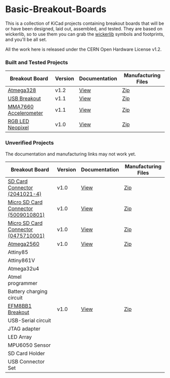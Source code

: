 # Basic-Breakout-Boards

This is a collection of KiCad projects containing breakout boards that will be or have been designed, laid out, assembled, and tested. They are based on wickerlib, so to use them you can grab the <a href="https://github.com/wickerbox/wickerlib">wickerlib</a> symbols and footprints, and you'll be all set.

All the work here is released under the CERN Open Hardware License v1.2. 

### Built and Tested Projects

|Breakout Board|Version|Documentation|Manufacturing Files|
|--------------|-------|-------------|-------------------|
|[Atmega328](https://github.com/wickerbox/Basic-Breakout-Boards/tree/master/atmega328)|v1.2|[View](https://github.com/wickerbox/Basic-Breakout-Boards/blob/master/atmega328/atmega328-v1.2.pdf)|[Zip](https://github.com/wickerbox/Basic-Breakout-Boards/raw/master/atmega328/atmega328-v1.2.zip)|
|[USB Breakout](https://github.com/wickerbox/Basic-Breakout-Boards/tree/master/usb-breakout)|v1.1|[View](https://github.com/wickerbox/Basic-Breakout-Boards/blob/master/usb-breakout/usb-breakout-v1.1.pdf)|[Zip](https://github.com/wickerbox/Basic-Breakout-Boards/raw/master/usb-breakout/usb-breakout-v1.1.zip)|
|[MMA7660 Accelerometer](https://github.com/wickerbox/Basic-Breakout-Boards/tree/master/mma7660-sensor-breakout)|v1.1|[View](https://github.com/wickerbox/Basic-Breakout-Boards/blob/master/mma7660-sensor-breakout/mma7660-sensor-breakout-v1.1.pdf)|[Zip](https://github.com/wickerbox/Basic-Breakout-Boards/raw/master/mma7660-sensor-breakout/mma7660-sensor-breakout-v1.1.zip)|
|[RGB LED Neopixel](https://github.com/wickerbox/Basic-Breakout-Boards/tree/master/neopixel-ws2812b-breakout)|v1.0|[View](https://github.com/wickerbox/Basic-Breakout-Boards/blob/master/neopixel-ws2812b-breakout/neopixel-ws2812b-breakout-v1.0.pdf)|[Zip](https://github.com/wickerbox/Basic-Breakout-Boards/raw/master/neopixel-ws2812b-breakout/neopixel-ws2812b-breakout-v1.0.zip)|

### Unverified Projects

The documentation and manufacturing links may not work yet.

|Breakout Board|Version|Documentation|Manufacturing Files|
|--------------|-------|-------------|-------------------|
|[SD Card Connector (2041021-4)](https://github.com/wickerbox/Basic-Breakout-Boards/tree/master/sd-full-2041021-4-breakout)|v1.0|[View](https://github.com/wickerbox/Basic-Breakout-Boards/blob/master/sd-full-2041021-4-breakout/sd-full-2041021-4-breakout-v1.0.pdf)|[Zip](https://github.com/wickerbox/Basic-Breakout-Boards/raw/master/sd-full-2041021-4-breakout/sd-full-2041021-4-breakout-v1.0.zip)|
|[Micro SD Card Connector (5009010801)](https://github.com/wickerbox/Basic-Breakout-Boards/tree/master/sd-micro-hinged-5009010801-breakout)|v1.0|[View](https://github.com/wickerbox/Basic-Breakout-Boards/blob/master/sd-micro-hinged-5009010801-breakout/sd-micro-hinged-5009010801-breakout-v1.0.pdf)|[Zip](https://github.com/wickerbox/Basic-Breakout-Boards/raw/master/sd-micro-hinged-5009010801-breakout/sd-micro-hinged-5009010801-breakout-v1.0.zip)|
|[Micro SD Card Connector (0475710001)](https://github.com/wickerbox/Basic-Breakout-Boards/tree/master/sd-micro-pushpull-0475710001-breakout)|v1.0|[View](https://github.com/wickerbox/Basic-Breakout-Boards/blob/master/sd-micro-pushpull-0475710001-breakout/sd-micro-pushpull-0475710001-breakout-v1.0.pdf)|[Zip](https://github.com/wickerbox/Basic-Breakout-Boards/raw/master/sd-micro-pushpull-0475710001-breakout/sd-micro-pushpull-0475710001-breakout-v1.0.zip)|
|[Atmega2560](https://github.com/wickerbox/Basic-Breakout-Boards/tree/master/atmega2560)|v1.0|[View](https://github.com/wickerbox/Basic-Breakout-Boards/blob/master/atmega2560/atmega2560-v1.0.pdf)|[Zip](https://github.com/wickerbox/Basic-Breakout-Boards/raw/master/atmega2560/atmega2560-v1.0.zip)|
|Attiny85||||
|Attiny861V||||
|Atmega32u4||||
|Atmel programmer||||
|Battery charging circuit||||
|[EFM8BB1 Breakout](https://github.com/wickerbox/Basic-Breakout-Boards/tree/master/efm8bb1-breakout)|v1.0|[View](https://github.com/wickerbox/Basic-Breakout-Boards/blob/master/efm8bb1-breakout/efm8bb1-breakout-v1.0.pdf)|[Zip](https://github.com/wickerbox/Basic-Breakout-Boards/raw/master/efm8bb1-breakout/efm8bb1-breakout-v1.0.zip)|
|USB-Serial circuit||||
|JTAG adapter||||
|LED Array||||
|MPU6050 Sensor||||
|SD Card Holder||||
|USB Connector Set||||
